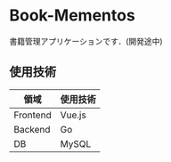 # Book-Mementos
書籍管理アプリケーションです．(開発途中)

## 使用技術

| 領域 |使用技術  |
| -------- | -------- | 
| Frontend     | Vue.js     | 
| Backend     | Go     | 
| DB     | MySQL     | 

